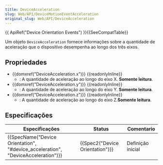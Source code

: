 ```yaml
---
title: DeviceAcceleration
slug: Web/API/DeviceMotionEventAcceleration
original_slug: Web/API/DeviceAcceleration
---
```

{{ ApiRef("Device Orientation Events") }}{{SeeCompatTable}}

Um objeto `DeviceAcceleration` fornece informações sobre a quantidade de aceleração que o dispositivo desempenha ao longo dos três eixos.

## Propriedades

- {{domxref("DeviceAcceleration.x")}} {{readonlyInline}}
  - : A quantidade de aceleração ao longo do eixo X. **Somente leitura**.
- {{domxref("DeviceAcceleration.y")}} {{readonlyInline}}
  - : A quantidade de aceleração ao longo do eixo Y. **Somente leitura**.
- {{domxref("DeviceAcceleration.z")}} {{readonlyInline}}
  - : A quantidade de aceleração ao longo do eixo Z.**Somente leitura**.

## Especificações

| Especificações                                                                                               | Status                                   | Comentario        |
| ------------------------------------------------------------------------------------------------------------ | ---------------------------------------- | ----------------- |
| {{SpecName("Device Orientation", "#device_acceleration", "DeviceAcceleration")}} | {{Spec2("Device Orientation")}} | Definição inicial |
